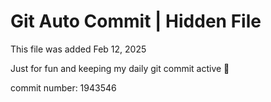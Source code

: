 # Git Auto Commit | Hidden File

This file was added Feb 12, 2025

Just for fun and keeping my daily git commit active 🤪

commit number: 1943546
